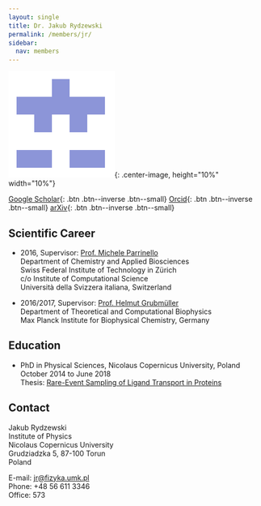 ```yaml
---
layout: single
title: Dr. Jakub Rydzewski
permalink: /members/jr/
sidebar:
  nav: members
---
```


![image](/assets/images/jr.png){: .center-image, height="10%" width="10%"}

[Google Scholar](https://scholar.google.pl/citations?user=dEMXOpcAAAAJ&hl=pl){: .btn .btn--inverse .btn--small}
[Orcid](https://orcid.org/0000-0003-4325-4177){: .btn .btn--inverse .btn--small}
[arXiv](https://arxiv.org/a/0000-0003-4325-4177.html){: .btn .btn--inverse .btn--small}
  

## Scientific Career
* 2016, Supervisor: [Prof. Michele Parrinello](http://www.rgp.ethz.ch)  
  Department of Chemistry and Applied Biosciences  
  Swiss Federal Institute of Technology in Zürich  
  c/o Institute of Computational Science  
  Università della Svizzera italiana, Switzerland  

* 2016/2017, Supervisor: [Prof. Helmut Grubmüller](https://www.mpibpc.mpg.de/grubmueller)  
  Department of Theoretical and Computational Biophysics  
  Max Planck Institute for Biophysical Chemistry, Germany  
  
## Education
* PhD in Physical Sciences, Nicolaus Copernicus University, Poland  
  October 2014 to June 2018  
  Thesis: [Rare-Event Sampling of Ligand Transport in Proteins](/assets/pubs/Rydzewski_2018_PhD.pdf)

## Contact
Jakub Rydzewski  
Institute of Physics  
Nicolaus Copernicus University  
Grudziadzka 5, 87-100 Torun  
Poland  

E-mail: jr@fizyka.umk.pl  
Phone: +48 56 611 3346  
Office: 573  
